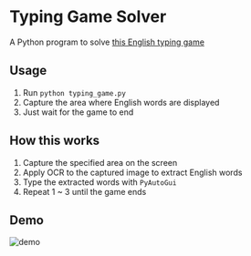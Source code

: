 # Typing Game Solver

A Python program to solve [this English typing game](https://10fastfingers.com/typing-test/english)

## Usage
1. Run `python typing_game.py`
2. Capture the area where English words are displayed
3. Just wait for the game to end

## How this works
1. Capture the specified area on the screen
2. Apply OCR to the captured image to extract English words 
3. Type the extracted words with `PyAutoGui`
4. Repeat 1 ~ 3 until the game ends

## Demo
![demo](https://github.com/harupy/typing_game/blob/master/video.gif)
